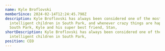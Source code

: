 ```yaml
---
name: Kyle Broflovski
memberSince: 2024-02-14T12:24:45.798Z
description: Kyle Broflovski has always been considered one of the most
  intelligent children in South Park, and whenever crazy things are happening in
  South Park, Kyle and his super best friend, Stan,
shortDescription: Kyle Broflovski has always been considered one of the most
  intelligent children in South Park,
position: CEO
---
```

